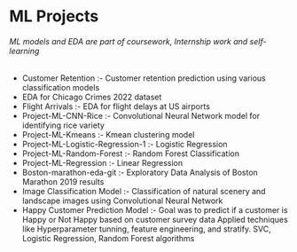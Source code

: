 # ML Projects
###### ML models and EDA are part of coursework, Internship work and self-learning
+ Customer Retention :- Customer retention prediction using various classification models
+ EDA for Chicago Crimes 2022 dataset 
+ Flight Arrivals :- EDA for flight delays at US airports
+ Project-ML-CNN-Rice :- Convolutional Neural Network model for identifying rice variety
+ Project-ML-Kmeans :-  Kmean clustering model
+ Project-ML-Logistic-Regression-1 :- Logistic Regression
+ Project-ML-Random-Forest :- Random Forest Classification
+ Project-ML-Regression :- Linear Regression
+ Boston-marathon-eda-git :- Exploratory Data Analysis of Boston Marathon 2019 results
+ Image Classification Model :- Classification of natural scenery and landscape images using Convolutional Neural Network
+ Happy Customer Prediction Model :- Goal was to predict if a customer is Happy or Not Happy based on customer survey data Applied techniques like Hyperparameter 
      tunning, feature engineering, and stratify. SVC, Logistic Regression, Random Forest algorithms 

